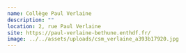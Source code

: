 ```yaml
---
name: Collège Paul Verlaine
description: ""
location: 2, rue Paul Verlaine
site: https://paul-verlaine-bethune.enthdf.fr/
image: ../../assets/uploads/csm_verlaine_a393b17920.jpg
---
```

